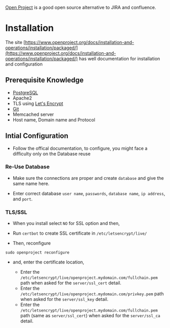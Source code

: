 [Open Project](https://www.openproject.org/) is a good open source alternative to JIRA and confluence. 

# Installation

The site [https://www.openproject.org/docs/installation-and-operations/installation/packaged/](https://www.openproject.org/docs/installation-and-operations/installation/packaged/) has well documentation for installation and configuration 

## Prerequisite Knowledge

* [PostgreSQL](../PostgreSQL/Install_PostgresQL_in_Ubuntu.md)
* Apache2
* TLS using [Let's Encrypt](../TLS/let's_encrypt.md)
* [Git](../git/commands.md)
* Memcached server
* Host name, Domain name and Protocol



## Intial Configuration

* Follow the offical documentation, to configure, you might face a difficulty only on the Database reuse

### Re-Use Database

* Make sure the connections are proper and create `database` and give the same name here.

* Enter correct database `user name`, `passwords`, `database name`, `ip address`, and `port`.

### TLS/SSL

* When you install select `NO` for SSL option and then,

* Run `certbot` to create SSL certificate in `/etc/letsencrypt/live/`

* Then, reconfigure 

```
sudo openproject reconfigure
```

* and, enter the certificate location,

    * Enter the `/etc/letsencrypt/live/openproject.mydomain.com/fullchain.pem` path when asked for the `server/ssl_cert` detail.
    * Enter the `/etc/letsencrypt/live/openproject.mydomain.com/privkey.pem` path when asked for the `server/ssl_key` detail.
    * Enter the `/etc/letsencrypt/live/openproject.mydomain.com/fullchain.pem` path (same as `server/ssl_cert`) when asked for the `server/ssl_ca` detail.
